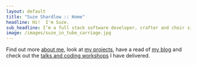 ```yaml
---
layout: default
title: "Suze Shardlow :: Home"
headline: Hi!  I'm Suze.
sub_headline: I’m a full stack software developer, crafter and choir singer.
image: /images/suze_in_tube_carriage.jpg
---
```


Find out more [about me](about), look at [my projects](coding_projects), have a read of [my blog](blog) and check out the [talks and coding workshops](talks) I have delivered.
